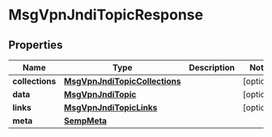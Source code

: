 
# MsgVpnJndiTopicResponse

## Properties
Name | Type | Description | Notes
------------ | ------------- | ------------- | -------------
**collections** | [**MsgVpnJndiTopicCollections**](MsgVpnJndiTopicCollections.md) |  |  [optional]
**data** | [**MsgVpnJndiTopic**](MsgVpnJndiTopic.md) |  |  [optional]
**links** | [**MsgVpnJndiTopicLinks**](MsgVpnJndiTopicLinks.md) |  |  [optional]
**meta** | [**SempMeta**](SempMeta.md) |  | 



